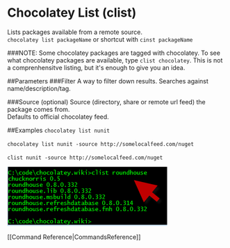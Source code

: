 # Chocolatey List (clist)
Lists packages available from a remote source.  
`chocolatey list packageName` or shortcut with 
`cinst packageName` 
  
###NOTE: Some chocolatey packages are tagged with chocolatey. To see what chocolatey packages are available, type `clist chocolatey`. This is not a comprenhensitve listing, but it's enough to give you an idea.  
  
##Parameters
###Filter
A way to filter down results. Searches against name/description/tag.  
  
###Source (optional)
Source (directory, share or remote url feed) the package comes from.  
Defaults to official chocolatey feed.  
  
##Examples
`chocolatey list nunit`  
  
`chocolatey list nunit -source http://somelocalfeed.com/nuget`  
  
`clist nunit -source http://somelocalfeed.com/nuget`  
  
![clist in action](images/clistExample.png "clist in action")  
  
[[Command Reference|CommandsReference]]